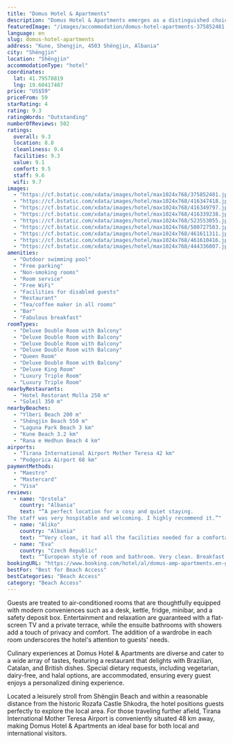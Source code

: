 ```yaml
---
title: "Domus Hotel & Apartments"
description: "Domus Hotel & Apartments emerges as a distinguished choice for travelers seeking both comfort and convenience in the heart of Shëngjin."
featuredImage: "/images/accommodation/domus-hotel-apartments-375852481.jpg"
language: en
slug: domus-hotel-apartments
address: "Kune, Shengjin, 4503 Shëngjin, Albania"
city: "Shëngjin"
location: "Shëngjin"
accommodationType: "hotel"
coordinates:
  lat: 41.79578819
  lng: 19.60417487
price: "US$59"
priceFrom: 59
starRating: 4
rating: 9.3
ratingWords: "Outstanding"
numberOfReviews: 502
ratings:
  overall: 9.3
  location: 8.8
  cleanliness: 9.4
  facilities: 9.3
  value: 9.1
  comfort: 9.5
  staff: 9.6
  wifi: 9.7
images:
  - "https://cf.bstatic.com/xdata/images/hotel/max1024x768/375852481.jpg?k=7931a3db12fd28f1faf21c56630d33f051a5d7015eb1c2b49c0670175d8d30aa&o=&hp=1"
  - "https://cf.bstatic.com/xdata/images/hotel/max1024x768/416347418.jpg?k=68fcac2491c2cafcaf5c3f2135afc51b0d43f33f6a634e8e729ac1f8b4d27f16&o=&hp=1"
  - "https://cf.bstatic.com/xdata/images/hotel/max1024x768/416349797.jpg?k=f266a5d64f3d9bc30d3f032535dc9ea9c44af6fe9d6ffac74dc421ed84804d7e&o=&hp=1"
  - "https://cf.bstatic.com/xdata/images/hotel/max1024x768/416339238.jpg?k=1a0f2828dec8aa1b33747e743899eb02b7b6a710b4a98d7aaffb0d81d8ce5f3a&o=&hp=1"
  - "https://cf.bstatic.com/xdata/images/hotel/max1024x768/523553055.jpg?k=abec717fcc14f8be98612b30d43d3d63745893d5073d99b0111138b9ca6657a8&o=&hp=1"
  - "https://cf.bstatic.com/xdata/images/hotel/max1024x768/500727503.jpg?k=a2c058a22823084ba2cee07facd2110d679495ff446ff5db818dbc74c1e189cc&o=&hp=1"
  - "https://cf.bstatic.com/xdata/images/hotel/max1024x768/461611311.jpg?k=e24fe834ae64fa1c55311cfd9dd1505491a50134b8b0abf90121f369cff1d096&o=&hp=1"
  - "https://cf.bstatic.com/xdata/images/hotel/max1024x768/461610416.jpg?k=6380cfceac4c002ea8405bcef0772c0725d59eb5a9a1d750c8f676d6df363644&o=&hp=1"
  - "https://cf.bstatic.com/xdata/images/hotel/max1024x768/444336807.jpg?k=63e6e5cf961a0df2e6524294790f381cfc470996c3d81fe4907e4d1850a4bdb9&o=&hp=1"
amenities:
  - "Outdoor swimming pool"
  - "Free parking"
  - "Non-smoking rooms"
  - "Room service"
  - "Free WiFi"
  - "Facilities for disabled guests"
  - "Restaurant"
  - "Tea/coffee maker in all rooms"
  - "Bar"
  - "Fabulous breakfast"
roomTypes:
  - "Deluxe Double Room with Balcony"
  - "Deluxe Double Room with Balcony"
  - "Deluxe Double Room with Balcony"
  - "Deluxe Double Room with Balcony"
  - "Queen Room"
  - "Deluxe Double Room with Balcony"
  - "Deluxe King Room"
  - "Luxury Triple Room"
  - "Luxury Triple Room"
nearbyRestaurants:
  - "Hotel Restorant Molla 250 m"
  - "Soleil 350 m"
nearbyBeaches:
  - "Ylberi Beach 200 m"
  - "Shëngjin Beach 550 m"
  - "Laguna Park Beach 3 km"
  - "Kune Beach 3.2 km"
  - "Rana e Hedhun Beach 4 km"
airports:
  - "Tirana International Airport Mother Teresa 42 km"
  - "Podgorica Airport 68 km"
paymentMethods:
  - "Maestro"
  - "Mastercard"
  - "Visa"
reviews:
  - name: "Orstela"
    country: "Albania"
    text: "“A perfect location for a cosy and quiet staying.
The staff was very hospitable and welcoming. I highly recommend it.”"
  - name: "Aliko"
    country: "Albania"
    text: "“Very clean, it had all the facilities needed for a comfortable stay”"
  - name: "Eva"
    country: "Czech Republic"
    text: "“European style of room and bathroom. Very clean. Breakfast is served in the second building across the street. 5 minutes by foot to the beach. In middle October almost everything (shops, restaurants) was closed.”"
bookingURL: "https://www.booking.com/hotel/al/domus-amp-apartments.en-gb.html?aid=8035640"
bestFor: "Best for Beach Access"
bestCategories: "Beach Access"
category: "Beach Access"
---
```


Guests are treated to air-conditioned rooms that are thoughtfully equipped with modern conveniences such as a desk, kettle, fridge, minibar, and a safety deposit box. Entertainment and relaxation are guaranteed with a flat-screen TV and a private terrace, while the ensuite bathrooms with showers add a touch of privacy and comfort. The addition of a wardrobe in each room underscores the hotel's attention to guests' needs.

Culinary experiences at Domus Hotel & Apartments are diverse and cater to a wide array of tastes, featuring a restaurant that delights with Brazilian, Catalan, and British dishes. Special dietary requests, including vegetarian, dairy-free, and halal options, are accommodated, ensuring every guest enjoys a personalized dining experience.

Located a leisurely stroll from Shëngjin Beach and within a reasonable distance from the historic Rozafa Castle Shkodra, the hotel positions guests perfectly to explore the local area. For those traveling further afield, Tirana International Mother Teresa Airport is conveniently situated 48 km away, making Domus Hotel & Apartments an ideal base for both local and international visitors.